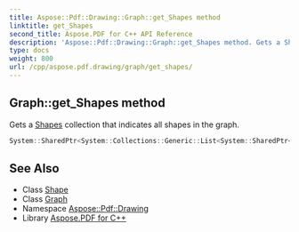 ```yaml
---
title: Aspose::Pdf::Drawing::Graph::get_Shapes method
linktitle: get_Shapes
second_title: Aspose.PDF for C++ API Reference
description: 'Aspose::Pdf::Drawing::Graph::get_Shapes method. Gets a Shapes collection that indicates all shapes in the graph in C++.'
type: docs
weight: 800
url: /cpp/aspose.pdf.drawing/graph/get_shapes/
---
```

## Graph::get_Shapes method


Gets a [Shapes](../) collection that indicates all shapes in the graph.

```cpp
System::SharedPtr<System::Collections::Generic::List<System::SharedPtr<Shape>>> Aspose::Pdf::Drawing::Graph::get_Shapes() const
```

## See Also

* Class [Shape](../../shape/)
* Class [Graph](../)
* Namespace [Aspose::Pdf::Drawing](../../)
* Library [Aspose.PDF for C++](../../../)
